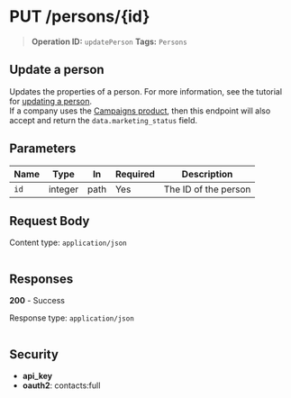 # PUT /persons/{id}

> **Operation ID:** `updatePerson`
> **Tags:** `Persons`

## Update a person

Updates the properties of a person. For more information, see the tutorial for <a href="https://pipedrive.readme.io/docs/updating-a-person" target="_blank" rel="noopener noreferrer">updating a person</a>.<br>If a company uses the [Campaigns product](https://pipedrive.readme.io/docs/campaigns-in-pipedrive-api), then this endpoint will also accept and return the `data.marketing_status` field.

## Parameters

| Name | Type | In | Required | Description |
|------|------|-------|----------|-------------|
| `id` | integer | path | Yes | The ID of the person |

## Request Body

Content type: `application/json`

```

```

## Responses

**200** - Success

Response type: `application/json`

```

```


## Security

- **api_key**
- **oauth2**: contacts:full